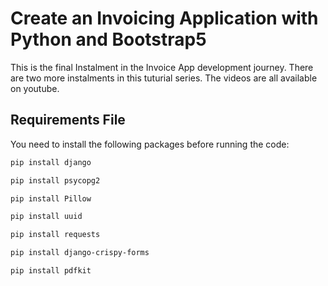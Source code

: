 # Create an Invoicing Application with Python and Bootstrap5

This is the final Instalment in the Invoice App development journey. There are two more instalments in this tuturial series. The videos are all available on youtube. 


## Requirements File
You need to install the following packages before running the code:
```sh
pip install django

pip install psycopg2

pip install Pillow

pip install uuid

pip install requests

pip install django-crispy-forms

pip install pdfkit
```

